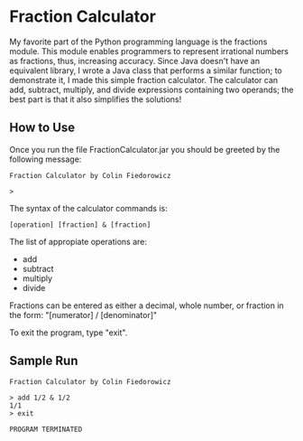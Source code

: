 # Fraction Calculator

My favorite part of the Python programming language is the fractions module.
This module enables programmers to represent irrational numbers as fractions,
thus, increasing accuracy. Since Java doesn't have an equivalent library, I
wrote a Java class that performs a similar function; to demonstrate it, I made
this simple fraction calculator. The calculator can add, subtract, multiply, and
divide expressions containing two operands; the best part is that it also
simplifies the solutions!

## How to Use

Once you run the file FractionCalculator.jar you should be greeted by the
following message:

```
Fraction Calculator by Colin Fiedorowicz

>
```

The syntax of the calculator commands is:

`[operation] [fraction] & [fraction]`

The list of appropiate operations are:

- add
- subtract
- multiply
- divide

Fractions can be entered as either a decimal, whole number, or fraction in the
form: "[numerator] / [denominator]"

To exit the program, type "exit".

## Sample Run

```
Fraction Calculator by Colin Fiedorowicz

> add 1/2 & 1/2
1/1
> exit

PROGRAM TERMINATED
```
